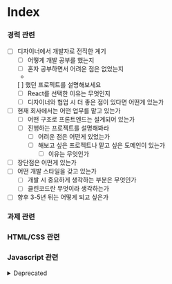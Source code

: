 # Index

### 경력 관련

* [ ] 디자이너에서 개발자로 전직한 계기
  * [ ] 어떻게 개발 공부를 했는지
  * [ ] 혼자 공부하면서 어려운 점은 없었는지
  *  [ ]   했던 프로젝트를 설명해보세요
  * [ ] React를 선택한 이유는 무엇인지
  * [ ] 디자이너와 협업 시 더 좋은 점이 있다면 어떤게 있는가
* [ ] 현재 회사에서는 어떤 업무를 맡고 있는가
  * [ ] 어떤 구조로 프론트엔드는 설계되어 있는가
  * [ ] 진행하는 프로젝트를 설명해봐라
    * [ ] 어려운 점은 어떤게 있었는가
    * [ ] 해보고 싶은 프로젝트나 맡고 싶은 도메인이 있는가
      * [ ] 이유는 무엇인가
* [ ] 장단점은 어떤게 있는가
* [ ] 어떤 개발 스타일을 갖고 있는가
  * [ ] 개발 시 중요하게 생각하는 부분은 무엇인가
  * [ ] 클린코드란 무엇이라 생각하는가
* [ ] 향후 3-5년 뒤는 어떻게 되고 싶은가

### 과제 관련





### HTML/CSS 관련



### Javascript 관련





<details>

<summary>Deprecated</summary>

* 브라우저 동작 원리
* DOM, Virtual DOM
* CORS
* SSR, CSR, SPA, MPA
* 웹 프로토콜
* 브라우저 저장소(쿠키, 세션, 로컬 스토리지)
* 빌드 시스템(바벨, 풀리픽, 노드, NPM, ES Lint, Prettier, 웹팩, 모듈 번들링
* CI/CD
* TDD, E2E
* OOP, 함수형 프로그래밍
* Async(콜백, 프로미스, async await, 비동기처리&에러 처리 방법)
* Null, Undefined
* This
* 자료구조(해쉬, 트리)
* 재귀, 클로저
* 이벤트 등록&해제, 캡처링&버블링

</details>
